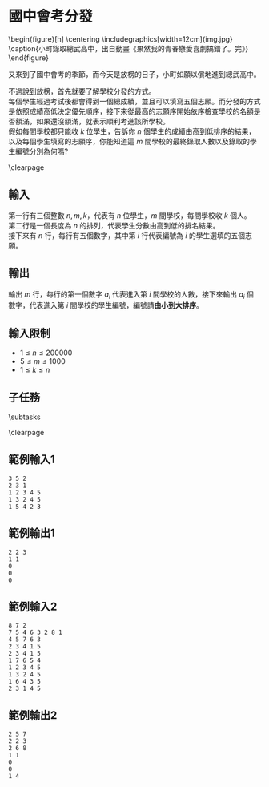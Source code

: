 # 國中會考分發

\begin{figure}[h]
\centering
\includegraphics[width=12cm]{img.jpg}
\caption{小町錄取總武高中，出自動畫《果然我的青春戀愛喜劇搞錯了。完》}
\end{figure}

又來到了國中會考的季節，而今天是放榜的日子，小町如願以償地進到總武高中。  

不過說到放榜，首先就要了解學校分發的方式。  
每個學生經過考試後都會得到一個總成績，並且可以填寫五個志願。而分發的方式是依照成績高低決定優先順序，接下來從最高的志願序開始依序檢查學校的名額是否額滿，如果還沒額滿，就表示順利考進該所學校。  
假如每間學校都只能收 $k$ 位學生，告訴你 $n$ 個學生的成績由高到低排序的結果，以及每個學生填寫的志願序，你能知道這 $m$ 間學校的最終錄取人數以及錄取的學生編號分別為何嗎?  

\clearpage

## 輸入
第一行有三個整數 $n, m, k$，代表有 $n$ 位學生，$m$ 間學校，每間學校收 $k$ 個人。  
第二行是一個長度為 $n$ 的排列，代表學生分數由高到低的排名結果。  
接下來有 $n$ 行，每行有五個數字，其中第 $i$ 行代表編號為 $i$ 的學生選填的五個志願。  

## 輸出
輸出 $m$ 行，每行的第一個數字 $a_i$ 代表進入第 $i$ 間學校的人數，接下來輸出 $a_i$ 個數字，代表進入第 $i$ 間學校的學生編號，編號請**由小到大排序**。  

## 輸入限制
 - $1 \leq n \leq 200000$
 - $5 \leq m \leq 1000$
 - $1 \leq k \leq n$

## 子任務
\subtasks

\clearpage

## 範例輸入1
```
3 5 2
2 3 1
1 2 3 4 5
1 3 2 4 5
1 5 4 2 3
```

## 範例輸出1
```
2 2 3
1 1
0
0
0
```

## 範例輸入2
```
8 7 2
7 5 4 6 3 2 8 1
4 5 7 6 3
2 3 4 1 5
2 3 4 1 5
1 7 6 5 4
1 2 3 4 5
1 3 2 4 5
1 6 4 3 5
2 3 1 4 5
```

## 範例輸出2
```
2 5 7
2 2 3
2 6 8
1 1
0
0
1 4
```

